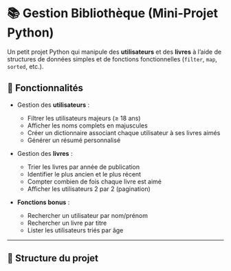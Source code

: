 # 📚 Gestion Bibliothèque (Mini-Projet Python)

Un petit projet Python qui manipule des **utilisateurs** et des **livres** à l’aide de structures de données simples et de fonctions fonctionnelles (`filter`, `map`, `sorted`, etc.).

## 🚀 Fonctionnalités

- Gestion des **utilisateurs** :
  - Filtrer les utilisateurs majeurs (≥ 18 ans)
  - Afficher les noms complets en majuscules
  - Créer un dictionnaire associant chaque utilisateur à ses livres aimés
  - Générer un résumé personnalisé

- Gestion des **livres** :
  - Trier les livres par année de publication
  - Identifier le plus ancien et le plus récent
  - Compter combien de fois chaque livre est aimé
  - Afficher les utilisateurs 2 par 2 (pagination)

- **Fonctions bonus** :
  - Rechercher un utilisateur par nom/prénom
  - Rechercher un livre par titre
  - Lister les utilisateurs triés par âge

---

## 📂 Structure du projet

